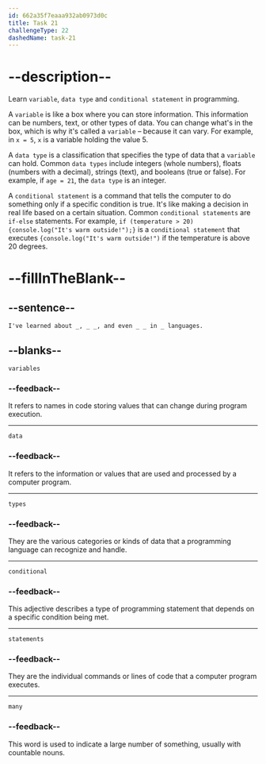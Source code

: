 ```yaml
---
id: 662a35f7eaaa932ab0973d0c
title: Task 21
challengeType: 22
dashedName: task-21
---
```


<!--
AUDIO REFERENCE:
Sophie: I've learned about variables, data types, and even conditional statements in many languages.
-->

# --description--

Learn `variable`, `data type` and `conditional statement` in programming.

A `variable` is like a box where you can store information. This information can be numbers, text, or other types of data. You can change what's in the box, which is why it's called a `variable` – because it can vary. For example, in `x = 5`, `x` is a variable holding the value 5.

A `data type` is a classification that specifies the type of data that a `variable` can hold. Common `data types` include integers (whole numbers), floats (numbers with a decimal), strings (text), and booleans (true or false). For example, if `age = 21`, the `data type` is an integer.

A `conditional statement` is a command that tells the computer to do something only if a specific condition is true. It's like making a decision in real life based on a certain situation. Common `conditional statements` are `if-else` statements. For example, `if (temperature > 20) {console.log("It's warm outside!");}` is a `conditional statement` that executes `{console.log("It's warm outside!")` if the temperature is above 20 degrees.

# --fillInTheBlank--

## --sentence--

`I've learned about _, _ _, and even _ _ in _ languages.`

## --blanks--

`variables`

### --feedback--

It refers to names in code storing values that can change during program execution.

---

`data`

### --feedback--

It refers to the information or values that are used and processed by a computer program.

---

`types`

### --feedback--

They are the various categories or kinds of data that a programming language can recognize and handle.

---

`conditional`

### --feedback--

This adjective describes a type of programming statement that depends on a specific condition being met.

---

`statements`

### --feedback--

They are the individual commands or lines of code that a computer program executes.

---

`many`

### --feedback--

This word is used to indicate a large number of something, usually with countable nouns.

